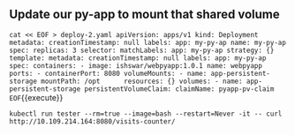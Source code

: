 
## Update our py-app to mount that shared volume 



`cat << EOF > deploy-2.yaml
 apiVersion: apps/v1
kind: Deployment
metadata:
  creationTimestamp: null
  labels:
    app: my-py-ap
  name: my-py-ap
spec:
  replicas: 3
  selector:
    matchLabels:
      app: my-py-ap
  strategy: {}
  template:
    metadata:
      creationTimestamp: null
      labels:
        app: my-py-ap
    spec:
      containers:
      - image: ishswar/webpyapp:1.0.1
        name: webpyapp
        ports:
        - containerPort: 8080
        volumeMounts:
        - name: app-persistent-storage
          mountPath: /opt     
        resources: {}
      volumes:
      - name: app-persistent-storage
        persistentVolumeClaim:
          claimName: pyapp-pv-claim  
EOF`{{execute}} 

`kubectl run tester --rm=true --image=bash --restart=Never -it -- curl http://10.109.214.164:8080/visits-counter/`

